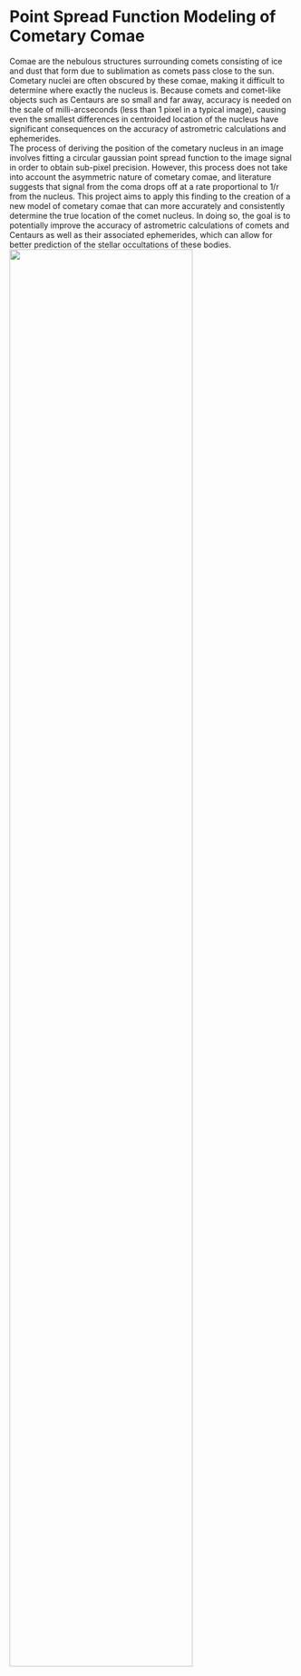 # Point Spread Function Modeling of Cometary Comae
Comae are the nebulous structures surrounding comets consisting of ice and dust that form due to sublimation as comets pass close to the sun. Cometary nuclei are often obscured by these comae, making it difficult to determine where exactly the nucleus is. Because comets and comet-like objects such as Centaurs are so small and far away, accuracy is needed on the scale of milli-arcseconds (less than 1 pixel in a typical image), causing even the smallest differences in centroided location of the nucleus have significant consequences on the accuracy of astrometric calculations and ephemerides.                
The process of deriving the position of the cometary nucleus in an image involves fitting a circular gaussian point spread function to the image signal in order to obtain sub-pixel precision. However, this process does not take into account the asymmetric nature of cometary comae, and literature suggests that signal from the coma drops off at a rate proportional to 1/r from the nucleus. This project aims to apply this finding to the creation of a new model of cometary comae that can more accurately and consistently determine the true location of the comet nucleus. In doing so, the goal is to potentially improve the accuracy of astrometric calculations of comets and Centaurs as well as their associated ephemerides, which can allow for better prediction of the stellar occultations of these bodies.            
<img src="https://github.com/Dahlia-Dry/UROP-Summer-2020/blob/master/poster_DahliaDry.png" width="80%" height="80%">
